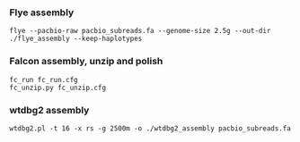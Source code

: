 ### Flye assembly
```
flye --pacbio-raw pacbio_subreads.fa --genome-size 2.5g --out-dir ./flye_assembly --keep-haplotypes
```
### Falcon assembly, unzip and polish
```
fc_run fc_run.cfg
fc_unzip.py fc_unzip.cfg
```
### wtdbg2 assembly
```
wtdbg2.pl -t 16 -x rs -g 2500m -o ./wtdbg2_assembly pacbio_subreads.fa
```
